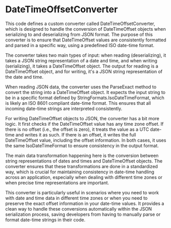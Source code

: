 # DateTimeOffsetConverter

This code defines a custom converter called DateTimeOffsetConverter, which is designed to handle the conversion of DateTimeOffset objects when serializing to and deserializing from JSON format. The purpose of this converter is to ensure that DateTimeOffset values are consistently formatted and parsed in a specific way, using a predefined ISO date-time format.

The converter takes two main types of input: when reading (deserializing), it takes a JSON string representation of a date and time, and when writing (serializing), it takes a DateTimeOffset object. The output for reading is a DateTimeOffset object, and for writing, it's a JSON string representation of the date and time.

When reading JSON data, the converter uses the ParseExact method to convert the string into a DateTimeOffset object. It expects the input string to be in a specific format defined by StringFormats.IsoDateTimeFormat, which is likely an ISO 8601 compliant date-time format. This ensures that all incoming date-time strings are interpreted consistently.

For writing DateTimeOffset objects to JSON, the converter has a bit more logic. It first checks if the DateTimeOffset value has any time zone offset. If there is no offset (i.e., the offset is zero), it treats the value as a UTC date-time and writes it as such. If there is an offset, it writes the full DateTimeOffset value, including the offset information. In both cases, it uses the same IsoDateTimeFormat to ensure consistency in the output format.

The main data transformation happening here is the conversion between string representations of dates and times and DateTimeOffset objects. The converter ensures that these transformations are done in a standardized way, which is crucial for maintaining consistency in date-time handling across an application, especially when dealing with different time zones or when precise time representations are important.

This converter is particularly useful in scenarios where you need to work with date and time data in different time zones or when you need to preserve the exact offset information in your date-time values. It provides a clean way to handle these conversions automatically within the JSON serialization process, saving developers from having to manually parse or format date-time strings in their code.